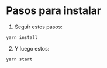 # Pasos para instalar

1. Seguir estos pasos:

```bash
yarn install
```

2. Y luego estos:

```bash
yarn start
```